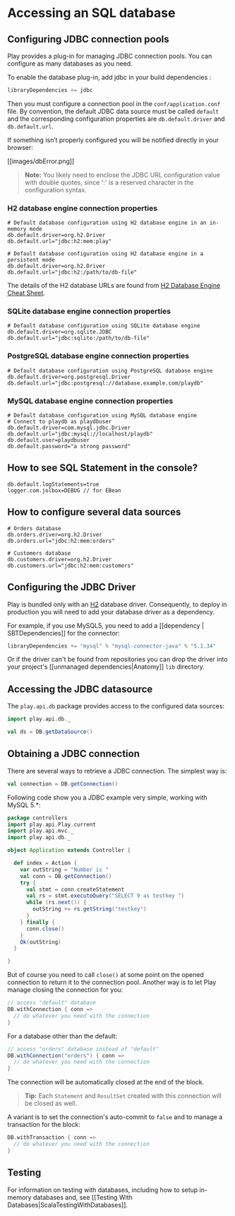 <!--- Copyright (C) 2009-2013 Typesafe Inc. <http://www.typesafe.com> -->
# Accessing an SQL database

## Configuring JDBC connection pools

Play provides a plug-in for managing JDBC connection pools. You can configure as many databases as you need.


To enable the database plug-in, add jdbc in your build dependencies :

```scala
libraryDependencies += jdbc
```

Then you must configure a connection pool in the `conf/application.conf` file. By convention, the default JDBC data source must be called `default` and the corresponding configuration properties are `db.default.driver` and `db.default.url`.

If something isn’t properly configured you will be notified directly in your browser:

[[images/dbError.png]]

> **Note:** You likely need to enclose the JDBC URL configuration value with double quotes, since ':' is a reserved character in the configuration syntax.

### H2 database engine connection properties

```properties
# Default database configuration using H2 database engine in an in-memory mode
db.default.driver=org.h2.Driver
db.default.url="jdbc:h2:mem:play"
```

```properties
# Default database configuration using H2 database engine in a persistent mode
db.default.driver=org.h2.Driver
db.default.url="jdbc:h2:/path/to/db-file"
```

The details of the H2 database URLs are found from [H2 Database Engine Cheat Sheet](http://www.h2database.com/html/cheatSheet.html).

### SQLite database engine connection properties

```properties
# Default database configuration using SQLite database engine
db.default.driver=org.sqlite.JDBC
db.default.url="jdbc:sqlite:/path/to/db-file"
```

### PostgreSQL database engine connection properties

```properties
# Default database configuration using PostgreSQL database engine
db.default.driver=org.postgresql.Driver
db.default.url="jdbc:postgresql://database.example.com/playdb"
```

### MySQL database engine connection properties

```properties
# Default database configuration using MySQL database engine
# Connect to playdb as playdbuser
db.default.driver=com.mysql.jdbc.Driver
db.default.url="jdbc:mysql://localhost/playdb"
db.default.user=playdbuser
db.default.password="a strong password"
```

## How to see SQL Statement in the console?

```properties
db.default.logStatements=true
logger.com.jolbox=DEBUG // for EBean
```

## How to configure several data sources

```properties
# Orders database
db.orders.driver=org.h2.Driver
db.orders.url="jdbc:h2:mem:orders"

# Customers database
db.customers.driver=org.h2.Driver
db.customers.url="jdbc:h2:mem:customers"
```

## Configuring the JDBC Driver

Play is bundled only with an [H2](http://www.h2database.com) database driver. Consequently, to deploy in production you will need to add your database driver as a dependency.

For example, if you use MySQL5, you need to add a [[dependency | SBTDependencies]] for the connector:

```scala
libraryDependencies += "mysql" % "mysql-connector-java" % "5.1.34"
```

Or if the driver can't be found from repositories you can drop the driver into your project's [[unmanaged dependencies|Anatomy]] `lib` directory.

## Accessing the JDBC datasource

The `play.api.db` package provides access to the configured data sources:

```scala
import play.api.db._

val ds = DB.getDataSource()
```

## Obtaining a JDBC connection

There are several ways to retrieve a JDBC connection. The simplest way is:

```scala
val connection = DB.getConnection()
```

Following code show you a JDBC example very simple, working with MySQL 5.*:

```scala
package controllers
import play.api.Play.current
import play.api.mvc._
import play.api.db._

object Application extends Controller {

  def index = Action {
    var outString = "Number is "
    val conn = DB.getConnection()
    try {
      val stmt = conn.createStatement
      val rs = stmt.executeQuery("SELECT 9 as testkey ")
      while (rs.next()) {
        outString += rs.getString("testkey")
      }
    } finally {
      conn.close()
    }
    Ok(outString)
  }

}
```


But of course you need to call `close()` at some point on the opened connection to return it to the connection pool. Another way is to let Play manage closing the connection for you:

```scala
// access "default" database
DB.withConnection { conn =>
  // do whatever you need with the connection
}
```

For a database other than the default:

```scala
// access "orders" database instead of "default"
DB.withConnection("orders") { conn =>
  // do whatever you need with the connection
}
```

The connection will be automatically closed at the end of the block.

> **Tip:** Each `Statement` and `ResultSet` created with this connection will be closed as well.

A variant is to set the connection's auto-commit to `false` and to manage a transaction for the block:

```scala
DB.withTransaction { conn =>
  // do whatever you need with the connection
}
```

## Testing

For information on testing with databases, including how to setup in-memory databases and, see [[Testing With Databases|ScalaTestingWithDatabases]].
